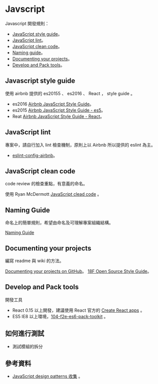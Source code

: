 # Javscript

  Javascript 開發規則：

   * [JavaScript style guide](#javascript-style-guide)。
   * [JavaScript lint](#javascript-lint)。
   * [JavaScript clean code](#javascript-clean-code)。
   * [Naming guide](#naming-guide)。
   * [Documenting your projects](#documenting-your-projects-on-gitHub)。
   * [Develop and Pack tools](#develop-and-pack-tools)。


## Javascript style guide

   使用 airbnb 提供的 es20155 、 es2016 、 React ， style guide 。

   * es2016 [Airbnb JavaScript Style Guide](https://github.com/airbnb/javascript)。
   * es2015 [Airbnb JavaScript Style Guide - es5](https://github.com/airbnb/javascript/tree/es5-deprecated/es5)。
   * Reat [Airbnb JavaScript Style Guide - React](https://github.com/airbnb/javascript/tree/master/react)。

## JavaScript lint

   專案中，請自行加入 lint 檢查機制，原則上以 Airbnb 所以提供的 eslint 為主。


   * [eslint-config-airbnb](https://github.com/airbnb/javascript/tree/master/packages/eslint-config-airbnb)。

## JavaScript clean code

   code review 的檢查重點，有意義的命名。

   使用 Ryan McDermott [JavaScript clead code](https://github.com/ryanmcdermott/clean-code-javascript) 。


## Naming Guide

   命名上的簡單規則，希望由命名及可理解專案組織結構。

   [Naming Guide](naming-guide.md)
   
## Documenting your projects

   編寫 readme 與 wiki 的方法。

   [Documenting your projects on GitHub](https://guides.github.com/features/wikis/)。
   [18F Open Source Style Guide](https://open-source-guide.18f.gov/)。


## Develop and Pack tools

   開發工具

   * React 0.15 以上開發，建議使用 React 官方的 [Create React apps](https://github.com/facebookincubator/create-react-app) 。
   * ES5 IE8 以上環境，[104-f2e-es6-pack-toolkit](https://github.com/104corp/104-f2e-es6-pack-toolkit) 。



## 如何進行測試

   * 測試模組的拆分


## 參考資料

   * [JavaScript design patterns 收集](https://github.com/Incubator-104-frontend/javascript-design-patterns-learning-club/blob/master/source.md) 。
